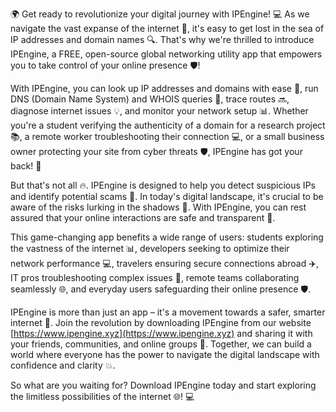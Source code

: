 🌍️ Get ready to revolutionize your digital journey with IPEngine! 💻 As we navigate the vast expanse of the internet 📡, it's easy to get lost in the sea of IP addresses and domain names 🔍. That's why we're thrilled to introduce IPEngine, a FREE, open-source global networking utility app that empowers you to take control of your online presence 🛡️!

With IPEngine, you can look up IP addresses and domains with ease 👀, run DNS (Domain Name System) and WHOIS queries 🔮, trace routes 🔜, diagnose internet issues 💡, and monitor your network setup 📊. Whether you're a student verifying the authenticity of a domain for a research project 📚, a remote worker troubleshooting their connection 💻, or a small business owner protecting your site from cyber threats 🛡️, IPEngine has got your back! 🤝

But that's not all 🔥. IPEngine is designed to help you detect suspicious IPs and identify potential scams 👀. In today's digital landscape, it's crucial to be aware of the risks lurking in the shadows 💸. With IPEngine, you can rest assured that your online interactions are safe and transparent 💯.

This game-changing app benefits a wide range of users: students exploring the vastness of the internet 📊, developers seeking to optimize their network performance 💻, travelers ensuring secure connections abroad ✈️, IT pros troubleshooting complex issues 🔧, remote teams collaborating seamlessly 🌐, and everyday users safeguarding their online presence 🛡️.

IPEngine is more than just an app – it's a movement towards a safer, smarter internet 🚀. Join the revolution by downloading IPEngine from our website [https://www.ipengine.xyz](https://www.ipengine.xyz) and sharing it with your friends, communities, and online groups 🤩. Together, we can build a world where everyone has the power to navigate the digital landscape with confidence and clarity 💥.

So what are you waiting for? Download IPEngine today and start exploring the limitless possibilities of the internet 🌐! 💻